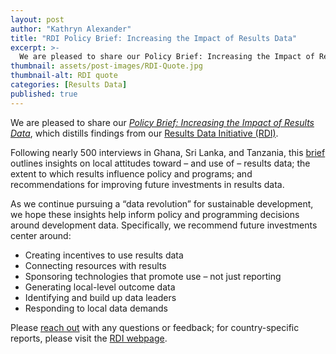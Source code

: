 ```yaml
---
layout: post
author: "Kathryn Alexander"
title: "RDI Policy Brief: Increasing the Impact of Results Data" 
excerpt: >-
  We are pleased to share our Policy Brief: Increasing the Impact of Results Data, which distills findings from our Results Data Initiative (RDI)....
thumbnail: assets/post-images/RDI-Quote.jpg
thumbnail-alt: RDI quote
categories: [Results Data]
published: true
---
```


We are pleased to share our *[Policy Brief: Increasing the Impact of Results Data](http://www.developmentgateway.org/assets/post-resources/RDI-PolicyBrief.pdf)*, which distills findings from our [Results Data Initiative (RDI)](http://www.developmentgateway.org/expertise/results/). 

Following nearly 500 interviews in Ghana, Sri Lanka, and Tanzania, this [brief](http://www.developmentgateway.org/assets/post-resources/RDI-PolicyBrief.pdf) outlines insights on local attitudes toward – and use of – results data; the extent to which results influence policy and programs; and recommendations for improving future investments in results data.

As we continue pursuing a “data revolution” for sustainable development, we hope these insights help inform policy and programming decisions around development data. Specifically, we recommend future investments center around:
- Creating incentives to use results data
- Connecting resources with results
- Sponsoring technologies that promote use – not just reporting
- Generating local-level outcome data
- Identifying and build up data leaders
- Responding to local data demands

Please [reach out](mailto:pkirby@developmentgateway.org) with any questions or feedback; for country-specific reports, please visit the [RDI webpage](http://www.developmentgateway.org/expertise/results/).
